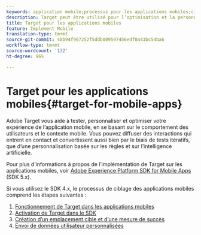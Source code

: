 ```yaml
---
keywords: application mobile;processus pour les applications mobiles;cibler une application mobile;emplacements cibles des applications mobiles;mesures de succès des applications mobiles
description: Target peut être utilisé pour l’optimisation et la personnalisation des applications mobiles.
title: Target pour les applications mobiles
feature: Implement Mobile
translation-type: tm+mt
source-git-commit: 48b94f967252f5ddb009597456edf0a43bc54ba6
workflow-type: tm+mt
source-wordcount: '132'
ht-degree: 96%

---
```



# Target pour les applications mobiles{#target-for-mobile-apps}

Adobe Target vous aide à tester, personnaliser et optimiser votre expérience de l’application mobile, en se basant sur le comportement des utilisateurs et le contexte mobile. Vous pouvez diffuser des interactions qui entrent en contact et convertissent aussi bien par le biais de tests itératifs, que d’une personnalisation basée sur les règles et sur l’intelligence artificielle.

Pour plus d’informations à propos de l’implémentation de Target sur les applications mobiles, voir [Adobe Experience Platform SDK for Mobile Apps](https://aep-sdks.gitbook.io/docs/using-mobile-extensions/adobe-target) (SDK 5.x).

Si vous utilisez le SDK 4.x, le processus de ciblage des applications mobiles comprend les étapes suivantes :

1. [Fonctionnement de Target dans les applications mobiles](/help/c-target-mobile-app/mobile-how-target-works-mobile-apps.md)
1. [Activation de Target dans le SDK](/help/c-target-mobile-app/mobile-enable-target-in-sdk.md)
1. [Création d’un emplacement cible et d’une mesure de succès](/help/c-target-mobile-app/mobile-create-location-and-metric.md)
1. [Envoi de données utilisateur personnalisées](/help/c-target-mobile-app/mobile-custom-user-data.md)